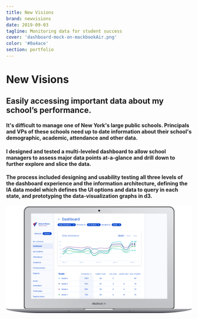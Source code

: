 ```yaml
---
title: New Visions
brand: newvisions
date: 2019-09-03
tagline: Monitoring data for student success
cover: 'dashboard-mock-on-mackbookAir.png'
color: '#0a4ace'
section: portfolio
---
```


# New Visions

<div class="tldr" markdown=1>

<!-- WHAT -->
## Easily accessing important data about my school’s performance.

<!-- WHY -->
#### It's difficult to manage one of New York's large public schools. Principals and VPs of these schools need up to date information about their school's demographic, academic, attendance and other data.

<!-- HOW -->
#### I designed and tested a multi-leveled dashboard to allow school managers to assess major data points at-a-glance and drill down to further explore and slice the data. 

#### The process included designing and usability testing all three levels of the dashboard experience and the information architecture, defining the IA data model which defines the UI options and data to query in each state, and prototyping the data-visualization graphs in d3.


<div class="cover-image vertical">

  ![Cover photo](../../images/portfolio/cover/dashboard-mock-on-mackbookAir.png)
</div>

</div>